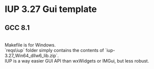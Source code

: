 # IUP 3.27 Gui template
## GCC 8.1
<br>
Makefile is for Windows.<br>
`reqs\iup` folder simply contains the contents of `iup-3.27_Win64_dllw6_lib.zip`.<br>
IUP is a way easier GUI API than wxWidgets or IMGui, but less robust.